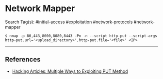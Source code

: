 # Network Mapper

Search Tag(s): #initial-access #exploitation #network-protocols #network-mapper

```
$ nmap -p 80,443,8000,8080,8443 -Pn -n --script http-put --script-args http-put.url='<upload_directory>',http-put.file='<file>' <IP>
```

---
## References

- [Hacking Articles: Multiple Ways to Exploiting PUT Method](https://www.hackingarticles.in/multiple-ways-to-exploiting-put-method/)